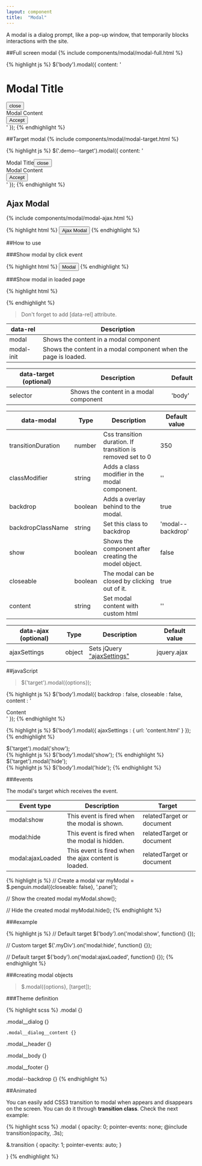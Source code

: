 ```yaml
---
layout: component
title:  "Modal"
---
```


A modal is a dialog prompt, like a pop-up window, that temporarily blocks interactions with the site.

##Full screen modal
{% include components/modal/modal-full.html %}

{% highlight js %}
 $('body').modal({
  content: '<div class="modal__header"><h1 class="h2">Modal Title</h1><button type="button" title="close" data-close="modal" class="modal__close"><i class="icon icon--close" aria-hidden="true"></i><span class="invisible">close</span></button></div><div class="modal__body" data-region="modal-body">Modal Content</div><div class="modal__footer"><div class="btn-group align-right"><button type="button" class="btn btn--primary" data-close="modal">Accept</button></div></div>'
});
{% endhighlight %}


##Target modal
{% include components/modal/modal-target.html %}

{% highlight js %}
$('.demo--target').modal({
  content: '<div class="modal__header"><span class="h2">Modal Title</span><button type="button" title="close" data-close="modal" class="modal__close"><i class="icon icon--close" aria-hidden="true"></i><span class="invisible">close</span></button></div><div class="modal__body" data-region="modal-body">Modal Content</div><div class="modal__footer"><div class="btn-group"><button type="button" class="btn btn--primary" data-close="modal">Accept</button></div></div>'
});
{% endhighlight %}


## Ajax Modal
{% include components/modal/modal-ajax.html %}

{% highlight html %}
<button class="btn btn--primary" data-rel="modal" data-target="body" data-ajax="{ url: 'content.html'}">Ajax Modal</button>
{% endhighlight %}


##How to use

###Show modal by click event

{% highlight html %}
<button data-rel="modal" data-target="selector" data-modal="{options}" data-ajax="{ajaxSettings}">Modal</button>
{% endhighlight %}

###Show modal in loaded page

{% highlight html %}
<div data-rel="modal-init" data-modal="{options}" data-ajax="{ajaxSettings}"></div>
{% endhighlight %}

> Don't forget to add [data-rel] attribute.

| data-rel   | Description                                                     |
|------------|-----------------------------------------------------------------|
| modal      | Shows the content in a modal component                          |
| modal-init | Shows the content in a modal component when the page is loaded. |



| data-target (optional) | Description                            | Default |
|------------------------|----------------------------------------|---------|
| selector               | Shows the content in a modal component | 'body'  |


| data-modal            | Type             | Description                                                  | Default value     |
|-----------------------|------------------|--------------------------------------------------------------|-------------------|
| transitionDuration    | number           | Css transition duration. If transition is removed set to 0   | 350               |
| classModifier         | string           | Adds a class modifier in the modal component.                | ''                |
| backdrop              | boolean          | Adds a overlay behind to the modal.                          | true              |
| backdropClassName     | string           | Set this class to backdrop                                   | 'modal--backdrop' |
| show                  | boolean          | Shows the component after creating the model object.         | false             |
| closeable             | boolean          | The modal can be closed by clicking out of it.               | true              |
| content               | string           | Set modal content with custom html                           | ''                |


| data-ajax (optional) | Type   | Description               | Default value                                       |
|----------------------|--------|---------------------------|-----------------------------------------------------|
| ajaxSettings         | object | Sets jQuery ["ajaxSettings"](http://api.jquery.com/jquery.ajax) | jquery.ajax   |


##javaScript

> $('target').modal({options});

{% highlight js %}
$('body').modal({
    backdrop      : false,
    closeable     : false,
    content       : '<div>Content</div>'
});
{% endhighlight %}

{% highlight js %}
$('body').modal({
    ajaxSettings  : {
      url: 'content.html'
    }
});
{% endhighlight %}

<div class="penguin-example">
$('target').modal('show');
</div>
{% highlight js %}
$('body').modal('show');
{% endhighlight %}

<div class="penguin-example">
$('target').modal('hide');
</div>
{% highlight js %}
$('body').modal('hide');
{% endhighlight %}

###events

The modal's target which receives the event.

| Event type       | Description                                          | Target                    |
|------------------|------------------------------------------------------|---------------------------|
| modal:show       | This event is fired when the modal is shown.         | relatedTarget or document |
| modal:hide       | This event is fired when the modal is hidden.        | relatedTarget or document |
| modal:ajaxLoaded | This event is fired when the ajax content is loaded. | relatedTarget or document |

{% highlight js %}
// Create a modal
var myModal = $.penguin.modal({closeable: false}, '.panel');

// Show the created modal
myModal.show();

// Hide the created modal
myModal.hide();
{% endhighlight %}

###example

{% highlight js %}
// Default target
$('body').on('modal:show', function() {});

// Custom target
$('.myDiv').on('modal:hide', function() {});

// Default target
$('body').on('modal:ajaxLoaded', function() {});
{% endhighlight %}


###creating modal objects

> $.modal({options}, [target]);

###Theme definition

{% highlight scss %}
.modal {}

  .modal__dialog {}

    .modal__dialog__content {}

  .modal__header {}

  .modal__body {}

  .modal__footer {}

.modal--backdrop {}
{% endhighlight %}

##Animated

You can easily add CSS3 transition to modal when appears and disappears on the screen. You can do it through **transition class**. Check the next example:

{% highlight scss %}
.modal {
  opacity: 0;
  pointer-events: none;
  @include transition(opacity, .3s);

  &.transition {
    opacity: 1;
    pointer-events: auto;
  }

}
{% endhighlight %}
